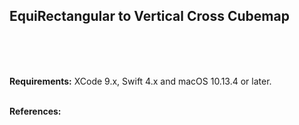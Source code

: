 ## EquiRectangular to Vertical Cross Cubemap

<br />
<br />
<br />


**Requirements:** XCode 9.x, Swift 4.x and macOS 10.13.4 or later.
<br />
<br />

**References:**

